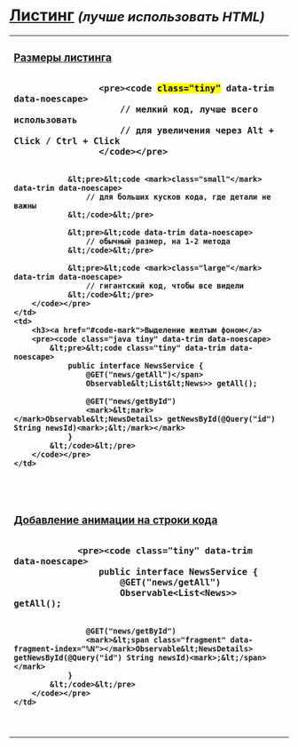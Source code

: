 <!-- .slide:    class="center-horizontal" -->

# [Листинг](#code) <small style="vertical-align: middle"><i>(лучше использовать HTML)</i></small>

<table>
<tr>
    <td>
        <h3><a href="#code-size">Размеры листинга</a>
        <pre><code class="java tiny" data-trim data-noescape>
                &lt;pre>&lt;code <mark>class="tiny"</mark> data-trim data-noescape>
                    // мелкий код, лучше всего использовать
                    // для увеличения через Alt + Click / Ctrl + Click
                &lt;/code>&lt;/pre>

                &lt;pre>&lt;code <mark>class="small"</mark> data-trim data-noescape>
                    // для больших кусков кода, где детали не важны
                &lt;/code>&lt;/pre>

                &lt;pre>&lt;code data-trim data-noescape>
                    // обычный размер, на 1-2 метода
                &lt;/code>&lt;/pre>

                &lt;pre>&lt;code <mark>class="large"</mark> data-trim data-noescape>
                    // гигантский код, чтобы все видели
                &lt;/code>&lt;/pre>
        </code></pre>
    </td>
    <td>
        <h3><a href="#code-mark">Выделение желтым фоном</a>
        <pre><code class="java tiny" data-trim data-noescape>
            &lt;pre>&lt;code class="tiny" data-trim data-noescape>
                public interface NewsService {
                    @GET("news/getAll")</span>
                    Observable&lt;List&lt;News>> getAll();

                    @GET("news/getById")
                    <mark>&lt;mark></mark>Observable&lt;NewsDetails> getNewsById(@Query("id") String newsId)<mark>;&lt;/mark></mark>
                }
            &lt;/code>&lt;/pre>
        </code></pre>
    </td>
</tr>
<tr>
    <td colspan="2">
        <h3><a href="#code-frags">Добавление анимации на строки кода</a>
        <pre><code class="java tiny" data-trim data-noescape>
            &lt;pre>&lt;code class="tiny" data-trim data-noescape>
                public interface NewsService {
                    @GET("news/getAll")</span>
                    Observable&lt;List&lt;News>> getAll();

                    @GET("news/getById")
                    <mark>&lt;span class="fragment" data-fragment-index="%N"></mark>Observable&lt;NewsDetails> getNewsById(@Query("id") String newsId)<mark>;&lt;/span></mark>
                }
            &lt;/code>&lt;/pre>
        </code></pre>
    </td>
</tr>
</table>